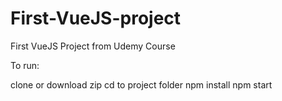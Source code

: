 # First-VueJS-project
 First VueJS Project from Udemy Course
 
 To run:
 
 clone or download zip 
 cd to project folder
 npm install
 npm start
